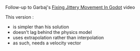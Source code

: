 Follow-up to Garbaj's [Fixing Jittery Movement In Godot](https://www.youtube.com/watch?v=pqrD3B75yKo "link to video") video
  
This version :
* is simpler than his solution
* doesn't lag behind the physics model
* uses extrapolation rather than interpolation
* as such, needs a velocity vector

